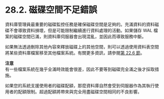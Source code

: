 # 28.2. 磁碟空間不足錯誤

資料庫管理員最重要的磁碟監控任務是確保磁碟空間是足夠的。充滿資料的資料磁碟不會導致資料損壞，但是可能限制繼續進行資料處理的活動。如果儲存 WAL 檔案的磁碟空間已滿，則資料庫伺服器會出現混亂，並因此而導致服務中斷。

如果無法透過刪除其他內容來釋放磁碟上的其他空間，則可以透過使用資料表空間將某些資料庫檔案移至其他檔案系統。有關更多資訊，請參閱[第 22.6 節](../managing-databases/tablespaces.md)。

**注意**  
有一些檔案系統在幾乎全滿時效能會很差，因此不要等到磁碟完全滿之後才採取措施。

如果您的系統支援使用者的磁碟配額，那麼資料庫自然會受到伺服器作為其執行使用者的配額限制。超過配額將帶來與完全用盡磁碟空間相同的不良影響。

